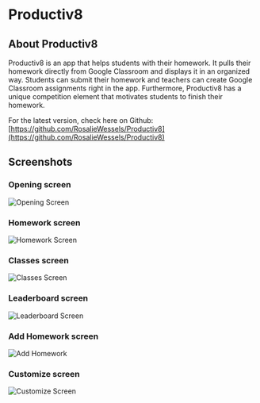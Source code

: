 # Productiv8

## About Productiv8

Productiv8 is an app that helps students with their homework. It pulls their homework directly from Google Classroom and displays it in an organized way. Students can submit their homework and teachers can create Google Classroom assignments right in the app. Furthermore, Productiv8 has a unique competition element that motivates students to finish their homework. 

For the latest version, check here on Github: [https://github.com/RosalieWessels/Productiv8](https://github.com/RosalieWessels/Productiv8)

## Screenshots 

### Opening screen
![Opening Screen](https://github.com/RosalieWessels/Productiv8/blob/master/Screenshots/Opening_Screen.png)

### Homework screen
![Homework Screen](https://github.com/RosalieWessels/Productiv8/blob/master/Screenshots/Homework_Screen.png)

### Classes screen
![Classes Screen](https://github.com/RosalieWessels/Productiv8/blob/master/Screenshots/Classes_Screen.png)

### Leaderboard screen
![Leaderboard Screen](https://github.com/RosalieWessels/Productiv8/blob/master/Screenshots/Leaderboard_Screen.png)

### Add Homework screen
![Add Homework](https://github.com/RosalieWessels/Productiv8/blob/master/Screenshots/AddHw_Screen.png)

### Customize screen
![Customize Screen](https://github.com/RosalieWessels/Productiv8/blob/master/Screenshots/Customize_Screen.png)
